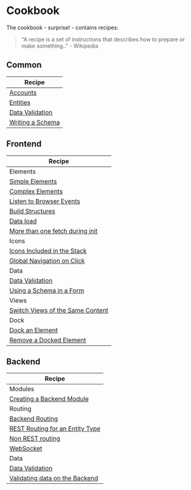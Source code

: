 # Cookbook

The cookbook - surprise! - contains recipes:

> "A recipe is a set of instructions that describes how to prepare or make something.." - Wikipedia

## Common

| Recipe |
| ---- |
| [Accounts](common/Accounts.md) |
| [Entities](common/Entities.md) |
| [Data Validation](common/DataValidation.md) |
| [Writing a Schema](common/DataValidation.md#Writing-a-Schema) |

## Frontend

| Recipe |
| ---- |
| Elements |
| [Simple Elements](frontend/Elements.md#Simple-Elements) |
| [Complex Elements](frontend/Elements.md#Complex-Elements) |
| [Listen to Browser Events](frontend/Elements.md#Listen-to-Browser-Events) |
| [Build Structures](frontend/Elements.md#Build-Structures) |
| [Data load](frontend/Elements.md#Data-load) |
| [More than one fetch during init](frontend/Elements.md#More-than-one-fetch-during-init) |
| Icons |
| [Icons Included in the Stack](frontend/Icons.md#Icons-Included-in-the-Stack) |
| [Global Navigation on Click](frontend/Icons.md#Global-Navigation-on-Click) |
| Data |
| [Data Validation](common/DataValidation.md) |
| [Using a Schema in a Form](common/DataValidation.md#Using-a-Schema-in-a-Form) |
| Views |
| [Switch Views of the Same Content](frontend/SwitchViews.md) |
| Dock |
| [Dock an Element](frontend/Dock.md#Dock-an-Element) |
| [Remove a Docked Element](frontend/Dock.md#Remove-a-Docked-Element) |

## Backend

| Recipe |
| ---- |
| Modules |
| [Creating a Backend Module](backend/Modules.md#Creating-a-Backend-Module) |
| Routing | 
| [Backend Routing](backend/Routing.md) | 
| [REST Routing for an Entity Type](backend/Routing.md#REST-Routing-for-an-Entity-Type) |
| [Non REST routing](backend/Routing.md#Non-REST-routing) |
| [WebSocket](backend/Routing.md#WebSocket) |
| Data |
| [Data Validation](common/DataValidation.md) |
| [Validating data on the Backend](common/DataValidation.md#Validating-data-on-the-Backend) |

